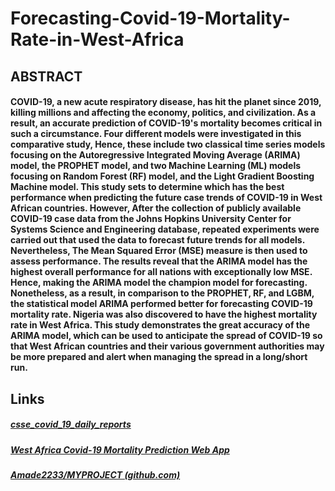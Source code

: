 # Forecasting-Covid-19-Mortality-Rate-in-West-Africa
## ABSTRACT
#### COVID-19, a new acute respiratory disease, has hit the planet since 2019, killing millions and affecting the economy, politics, and civilization. As a result, an accurate prediction of COVID-19's mortality becomes critical in such a circumstance. Four different models were investigated in this comparative study, Hence, these include two classical time series models focusing on the Autoregressive Integrated Moving Average (ARIMA) model, the PROPHET model, and two Machine Learning (ML) models focusing on Random Forest (RF) model, and the Light Gradient Boosting Machine model. This study sets to determine which has the best performance when predicting the future case trends of COVID-19 in West African countries. However, After the collection of publicly available COVID-19 case data from the Johns Hopkins University Center for Systems Science and Engineering database, repeated experiments were carried out that used the data to forecast future trends for all models. Nevertheless, The Mean Squared Error (MSE) measure is then used to assess performance. The results reveal that the ARIMA model has the highest overall performance for all nations with exceptionally low MSE. Hence, making the ARIMA model the champion model for forecasting. Nonetheless, as a result, in comparison to the PROPHET, RF, and LGBM, the statistical model ARIMA performed better for forecasting COVID-19 mortality rate. Nigeria was also discovered to have the highest mortality rate in West Africa. This study demonstrates the great accuracy of the ARIMA model, which can be used to anticipate the spread of COVID-19 so that West African countries and their various government authorities may be more prepared and alert when managing the spread in a long/short run.
## Links 
##### [csse_covid_19_daily_reports](https://github.com/CSSEGISandData/COVID-19/tree/master/csse_covid_19_data/csse_covid_19_daily_reports)
##### [West Africa Covid-19 Mortality Prediction Web App](https://amade2233-myproject-deploy-vljy3v.streamlitapp.com/)
##### [Amade2233/MYPROJECT (github.com)](https://github.com/Amade2233/MYPROJECT)

